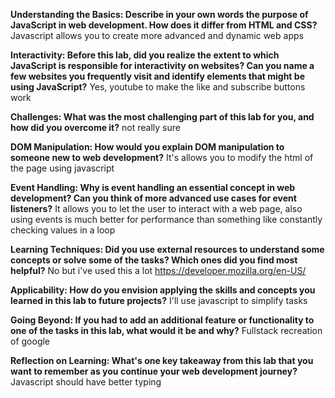 **Understanding the Basics: Describe in your own words the purpose of JavaScript in web development. How does it differ from HTML and CSS?**
Javascript allows you to create more advanced and dynamic web apps

**Interactivity: Before this lab, did you realize the extent to which JavaScript is responsible for interactivity on websites? Can you name a few websites you frequently visit and identify elements that might be using JavaScript?**
Yes, youtube to make the like and subscribe buttons work

**Challenges: What was the most challenging part of this lab for you, and how did you overcome it?**
not really sure

**DOM Manipulation: How would you explain DOM manipulation to someone new to web development?**
It's allows you to modify the html of the page using javascript

**Event Handling: Why is event handling an essential concept in web development? Can you think of more advanced use cases for event listeners?**
It allows you to let the user to interact with a web page, also using events is much better for performance than something like constantly checking values in a loop

**Learning Techniques: Did you use external resources to understand some concepts or solve some of the tasks? Which ones did you find most helpful?**
No but i've used this a lot https://developer.mozilla.org/en-US/

**Applicability: How do you envision applying the skills and concepts you learned in this lab to future projects?**
I'll use javascript to simplify tasks

**Going Beyond: If you had to add an additional feature or functionality to one of the tasks in this lab, what would it be and why?**
Fullstack recreation of google

**Reflection on Learning: What's one key takeaway from this lab that you want to remember as you continue your web development journey?**
Javascript should have better typing